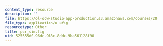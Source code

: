 ```yaml
---
content_type: resource
description: ''
file: https://ol-ocw-studio-app-production.s3.amazonaws.com/courses/20-011j-statistical-thermodynamics-of-biomolecular-systems-be-011j-spring-2004/525555d096dc9f8c8ddc9ba561128f90_pcr_sim.fig
file_type: application/x-xfig
resourcetype: Other
title: pcr_sim.fig
uid: 525555d0-96dc-9f8c-8ddc-9ba561128f90
---
```

